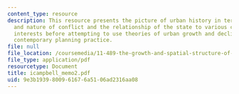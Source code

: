 ```yaml
---
content_type: resource
description: This resource presents the picture of urban history in terms of the presence
  and nature of conflict and the relationship of the state to various competing private
  interests before attempting to use theories of urban growth and decline to inform
  contemporary planning practice.
file: null
file_location: /coursemedia/11-489-the-growth-and-spatial-structure-of-cities-fall-2005/9e3b1939800961676a5106ad2316aa08_icampbell_memo2.pdf
file_type: application/pdf
resourcetype: Document
title: icampbell_memo2.pdf
uid: 9e3b1939-8009-6167-6a51-06ad2316aa08
---
```

